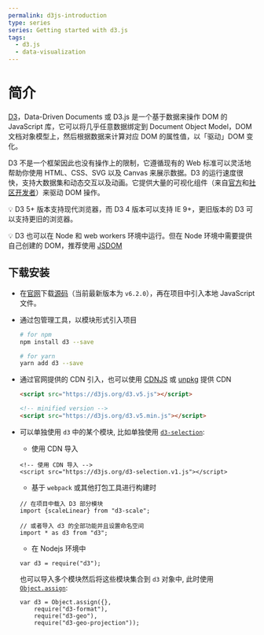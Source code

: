 ```yaml
---
permalink: d3js-introduction
type: series
series: Getting started with d3.js
tags:
  - d3.js
  - data-visualization
---
```


# 简介
[D3](https://d3js.org/)，Data-Driven Documents 或 D3.js 是一个基于数据来操作 DOM 的 JavaScript 库，它可以将几乎任意数据绑定到 Document Object Model，DOM 文档对象模型上，然后根据数据来计算对应 DOM 的属性值，以「驱动」DOM 变化。

D3 不是一个框架因此也没有操作上的限制，它遵循现有的 Web 标准可以灵活地帮助你使用 HTML、CSS、SVG 以及 Canvas 来展示数据。D3 的运行速度很快，支持大数据集和动态交互以及动画。它提供大量的可视化组件（来自[官方](https://github.com/d3/d3/blob/master/API.md)和[社区开发者](https://www.npmjs.com/browse/keyword/d3-module)）来驱动 DOM 操作。

:bulb: D3 5+ 版本支持现代浏览器，而 D3 4 版本可以支持 IE 9+，更旧版本的 D3 可以支持更旧的浏览器。

:bulb: D3 也可以在 Node 和 web workers 环境中运行。但在 Node 环境中需要提供自己创建的 DOM，推荐使用 [JSDOM](https://github.com/jsdom/jsdom)

## 下载安装
* 在[官网](https://d3js.org/)下载[源码](https://github.com/d3/d3/releases/download/v6.2.0/d3.zip)（当前最新版本为 `v6.2.0`），再在项目中引入本地 JavaScript 文件。

* 通过包管理工具，以模块形式引入项目
    ```bash
    # for npm
    npm install d3 --save

    # for yarn
    yarn add d3 --save
    ```

* 通过官网提供的 CDN 引入，也可以使用  [CDNJS](https://cdnjs.com/libraries/d3) 或 [unpkg](https://unpkg.com/d3/) 提供 CDN

    ```html
    <script src="https://d3js.org/d3.v5.js"></script>

    <!-- minified version -->
    <script src="https://d3js.org/d3.v5.min.js"></script>
    ```

* 可以单独使用 `d3` 中的某个模块, 比如单独使用 [`d3-selection`](https://github.com/d3/d3-selection):

    * 使用 CDN 导入

    ```
    <!-- 使用 CDN 导入 -->
    <script src="https://d3js.org/d3-selection.v1.js"></script>
    ```

    * 基于 `webpack` 或其他打包工具进行构建时

    ```
    // 在项目中载入 D3 部分模块
    import {scaleLinear} from "d3-scale";

    // 或者导入 d3 的全部功能并且设置命名空间
    import * as d3 from "d3";
    ```

    * 在 Nodejs 环境中

    ```
    var d3 = require("d3");
    ```

    也可以导入多个模块然后将这些模块集合到 `d3` 对象中, 此时使用 [`Object.assign`](https://developer.mozilla.org/en-US/docs/Web/JavaScript/Reference/Global_Objects/Object/assign):

    ```
    var d3 = Object.assign({},
        require("d3-format"),
        require("d3-geo"),
        require("d3-geo-projection"));
    ```